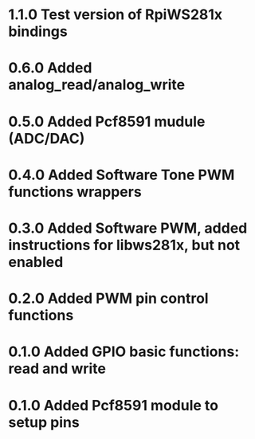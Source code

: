# 1.1.0 Test version of RpiWS281x bindings
# 0.6.0 Added analog_read/analog_write
# 0.5.0 Added Pcf8591 mudule (ADC/DAC)
# 0.4.0 Added Software Tone PWM functions wrappers
# 0.3.0 Added Software PWM, added instructions for libws281x, but not enabled
# 0.2.0 Added PWM pin control functions
# 0.1.0 Added GPIO basic functions: read and write
# 0.1.0 Added Pcf8591 module to setup pins
